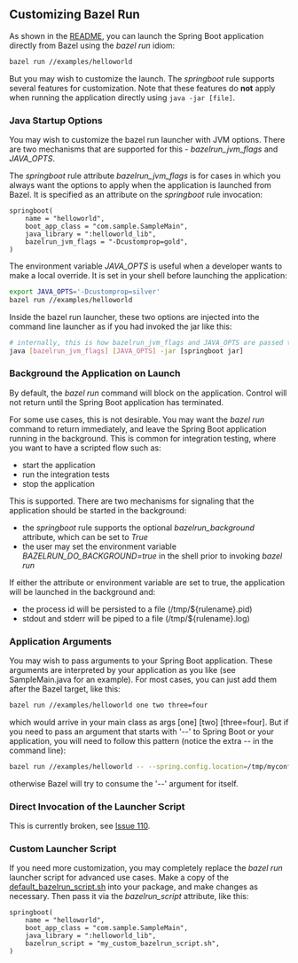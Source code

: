 ## Customizing Bazel Run

As shown in the [README](README.md), you can launch the Spring Boot application directly from Bazel using the *bazel run* idiom:

```bash
bazel run //examples/helloworld
```

But you may wish to customize the launch.
The *springboot* rule supports several features for customization.
Note that these features do **not** apply when running the application directly using ```java -jar [file]```.

### Java Startup Options

You may wish to customize the bazel run launcher with JVM options.
There are two mechanisms that are supported for this - *bazelrun_jvm_flags* and *JAVA_OPTS*.

The *springboot* rule attribute *bazelrun_jvm_flags* is for cases in which you always want the options to apply when the application is launched from Bazel.
It is specified as an attribute on the *springboot* rule invocation:

```starlark
springboot(
    name = "helloworld",
    boot_app_class = "com.sample.SampleMain",
    java_library = ":helloworld_lib",
    bazelrun_jvm_flags = "-Dcustomprop=gold",
)
```

The environment variable *JAVA_OPTS* is useful when a developer wants to make a local override.
It is set in your shell before launching the application:

```bash
export JAVA_OPTS='-Dcustomprop=silver'
bazel run //examples/helloworld
```

Inside the bazel run launcher, these two options are injected into the command line launcher as if you had invoked the jar like this:

```bash
# internally, this is how bazelrun_jvm_flags and JAVA_OPTS are passed to java
java [bazelrun_jvm_flags] [JAVA_OPTS] -jar [springboot jar]
```

### Background the Application on Launch

By default, the *bazel run* command will block on the application.
Control will not return until the Spring Boot application has terminated.

For some use cases, this is not desirable.
You may want the *bazel run* command to return immediately, and leave the Spring Boot application running in the background.
This is common for integration testing, where you want to have a scripted flow such as:
- start the application
- run the integration tests
- stop the application

This is supported.
There are two mechanisms for signaling that the application should be started in the background:
- the *springboot* rule supports the optional *bazelrun_background* attribute, which can be set to *True*
- the user may set the environment variable *BAZELRUN_DO_BACKGROUND=true* in the shell prior to invoking *bazel run*

If either the attribute or environment variable are set to true, the application will be launched in the background and:
- the process id will be persisted to a file (/tmp/${rulename}.pid)
- stdout and stderr will be piped to a file (/tmp/${rulename}.log)

### Application Arguments

You may wish to pass arguments to your Spring Boot application.
These arguments are interpreted by your application as you like (see SampleMain.java for an example).
For most cases, you can just add them after the Bazel target, like this:

```bash
bazel run //examples/helloworld one two three=four
```

which would arrive in your main class as args \[one\] \[two\] \[three=four\].
But if you need to pass an argument that starts with '--' to Spring Boot or your application, you will need to follow this pattern
  (notice the extra -- in the command line):

```bash
bazel run //examples/helloworld -- --spring.config.location=/tmp/myconfig/
```

otherwise Bazel will try to consume the '--' argument for itself.

### Direct Invocation of the Launcher Script

This is currently broken, see [Issue 110](https://github.com/salesforce/rules_spring/issues/110).


### Custom Launcher Script

If you need more customization, you may completely replace the *bazel run* launcher script for advanced use cases.
Make a copy of the [default_bazelrun_script.sh](default_bazelrun_script.sh) into your package,
  and make changes as necessary.
Then pass it via the *bazelrun_script* attribute, like this:

```starlark
springboot(
    name = "helloworld",
    boot_app_class = "com.sample.SampleMain",
    java_library = ":helloworld_lib",
    bazelrun_script = "my_custom_bazelrun_script.sh",
)
```
